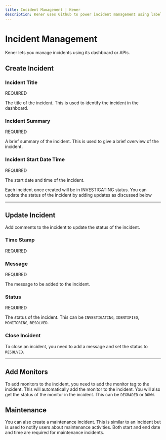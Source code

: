 ```yaml
---
title: Incident Management | Kener
description: Kener uses Github to power incident management using labels
---
```


# Incident Management

Kener lets you manage incidents using its dashboard or APIs.

## Create Incident

### Incident Title

<span class="text-red-500 text-xs font-semibold">
	REQUIRED
</span>

The title of the incident. This is used to identify the incident in the dashboard.

### Incident Summary

<span class="text-red-500 text-xs font-semibold">
	REQUIRED
</span>

A brief summary of the incident. This is used to give a brief overview of the incident.

### Incident Start Date Time

<span class="text-red-500 text-xs font-semibold">
	REQUIRED
</span>

The start date and time of the incident.

<div class="note info">
Each incident once created will be in INVESTIGATING status. You can update the status of the incident by adding updates as discussed below
</div>

---

## Update Incident

Add comments to the incident to update the status of the incident.

### Time Stamp

<span class="text-red-500 text-xs font-semibold">
	REQUIRED
</span>

### Message

<span class="text-red-500 text-xs font-semibold">
	REQUIRED
</span>

The message to be added to the incident.

### Status

<span class="text-red-500 text-xs font-semibold">
	REQUIRED
</span>

The status of the incident. This can be `INVESTIGATING`, `IDENTIFIED`, `MONITORING`, `RESOLVED`.

### Close Incident

To close an incident, you need to add a message and set the status to `RESOLVED`.

---

## Add Monitors

To add monitors to the incident, you need to add the monitor tag to the incident. This will automatically add the monitor to the incident. You will also get the status of the monitor in the incident. This can be `DEGRADED` or `DOWN`.

## Maintenance

You can also create a maintenance incident. This is similar to an incident but is used to notify users about maintenance activities. Both start and end date and time are required for maintenance incidents.
